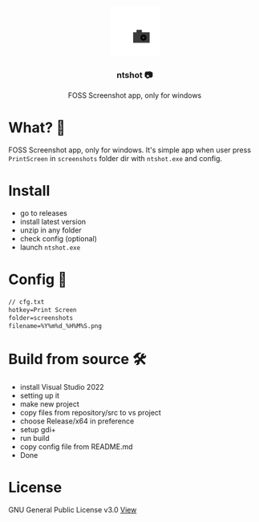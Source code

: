 <br />
<div align="center">
  <a href="https://github.com/synthous/ntshot">
    <img src="img/logo.PNG" alt="Logo" width="100" height="100">
  </a>

  <h3 align="center">ntshot 📷</h3>

  <p align="center">
    FOSS Screenshot app, only for windows
    <br />
  </p>
</div>

# What? 🤔

FOSS Screenshot app, only for windows. It's simple app when user press `PrintScreen` in `screenshots` folder dir with `ntshot.exe` and config.

# Install 

- go to releases
- install latest version
- unzip in any folder
- check config (optional)
- launch `ntshot.exe`

# Config 📝
```
// cfg.txt
hotkey=Print Screen
folder=screenshots
filename=%Y%m%d_%H%M%S.png
```

# Build from source 🛠️

- install Visual Studio 2022
- setting up it
- make new project
- copy files from repository/src to vs project
- choose Release/x64 in preference
- setup gdi+
- run build
- copy config file from README.md
- Done

# License
GNU General Public License v3.0 [View](LICENSE)
